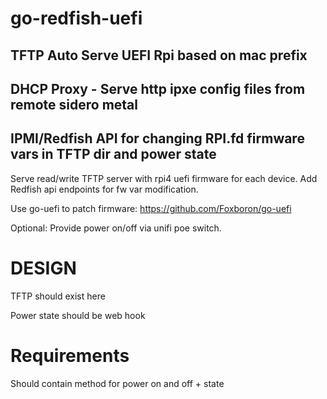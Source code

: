 # go-redfish-uefi

## TFTP Auto Serve UEFI Rpi based on mac prefix

## DHCP Proxy - Serve http ipxe config files from remote sidero metal

## IPMI/Redfish API for changing RPI.fd firmware vars in TFTP dir and power state

Serve read/write TFTP server with rpi4 uefi firmware for each device. Add Redfish api endpoints for fw var modification.

Use go-uefi to patch firmware: https://github.com/Foxboron/go-uefi

Optional: Provide power on/off via unifi poe switch.

# DESIGN

TFTP should exist here

Power state should be web hook

# Requirements

Should contain method for power on and off + state

